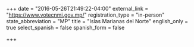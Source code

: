 +++
date = "2016-05-26T21:49:22-04:00"
external_link = "https://www.votecnmi.gov.mp/"
registration_type = "in-person"
state_abbreviation = "MP"
title = "Islas Marianas del Norte"
english_only = true
select_spanish = false
spanish_form = false

+++
